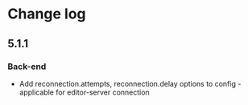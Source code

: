 # Change log
## 5.1.1
### Back-end
* Add reconnection.attempts, reconnection.delay options to config - applicable for editor-server connection
